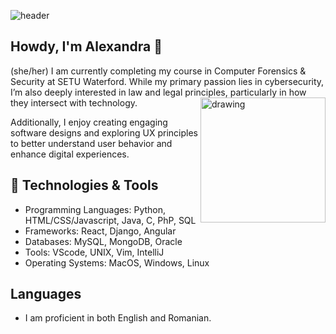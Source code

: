 
![header](https://cdn.discordapp.com/attachments/934558493208354826/1284025694799532083/70A5009A-4470-43B0-9B11-65E2401BEB9A.jpeg?ex=6724699d&is=6723181d&hm=4921ef2bd4aa6bf62102223daa404e062f5280ab6ab56a4cb1b3a83ee4f1fd7d&)


## Howdy, I'm Alexandra 🌼
(she/her)
I am currently completing my course in Computer Forensics & Security at SETU Waterford. While my primary passion lies in cybersecurity, I’m also deeply interested in law and legal principles, particularly in how they intersect with technology.
<img src="https://cdn.discordapp.com/attachments/1234641567730499584/1284055277334822932/Untitled_Artwork_11.gif?ex=6724852a&is=672333aa&hm=6795d4daf7d29d6c0d00f0b719c0013c48dcbc0c9597a37d52ab65b5cfe9d593&" alt="drawing" align="right" height="200" width="200"/>

Additionally, I enjoy creating engaging software designs and exploring UX principles to better understand user behavior and enhance digital experiences. 

## 🔧 Technologies & Tools
- Programming Languages: Python, HTML/CSS/Javascript, Java, C, PhP, SQL
- Frameworks: React, Django, Angular
- Databases: MySQL, MongoDB, Oracle
- Tools: VScode, UNIX, Vim, IntelliJ
- Operating Systems: MacOS, Windows, Linux

## Languages
- I am proficient in both English and Romanian.

